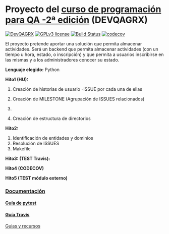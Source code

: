 # Proyecto del [curso de programación para QA -2ª edición](https://jj.github.io/curso-tdd/) (DEVQAGRX) 
[![DevQAGRX](https://img.shields.io/badge/DevQAGRX-blueviolet?style=for-the-badge&logo=Git)](https://github.com/JJ/curso-tdd)
[![GPLv3 license](https://img.shields.io/badge/License-GPLv3-blue.svg)](http://perso.crans.org/besson/LICENSE.html) 
[![Build Status](https://travis-ci.org/TaskingWorld/QAProject.svg?branch=master)](https://travis-ci.org/TaskingWorld/QAProject)
[![codecov](https://codecov.io/gh/TaskingWorld/QAProject/branch/master/graph/badge.svg)](https://codecov.io/gh/TaskingWorld/QAProject)

El proyecto pretende aportar una solución que permita almacenar actividades.
Será un backend que permita almacenar actividades (con un tiempo u hora, estado, o inscripción) y que permita a usuarios inscribirse en las mismas y a los administradores conocer su estado.

**Lenguaje elegido:** Python


**Hito1 (HU):**
1. Creación de historias de usuario
 -ISSUE por cada una de ellas
 
2. Creación de MILESTONE (Agrupación de ISSUES relacionados)
3. 	
3. Creación de estructura de directorios 



**Hito2:**
1. Identificación de entidades y dominios
2. Resolución de ISSUES
3. Makefile

**Hito3: (TEST Travis):**

**Hito4 (CODECOV)**

**Hito5 (TEST módulo externo)**


### [Documentación](https://taskingworld.github.io/QAProject/)
#### [Guía de pytest](https://openanalytics.es/tutorial-de-pytest-que-es-instalar-fijar-afirmar/)
#### [Guía Travis](https://booleanbite.com/web/desarrollo-dirigido-por-pruebas/)

[Guias y recursos](https://github.com/alexrodriguezlop/IV-Project/edit/master/D/Git.md)

